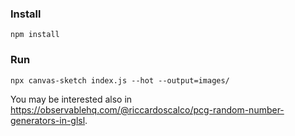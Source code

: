 ### Install

```
npm install
```

### Run

```
npx canvas-sketch index.js --hot --output=images/
```

You may be interested also in https://observablehq.com/@riccardoscalco/pcg-random-number-generators-in-glsl.
